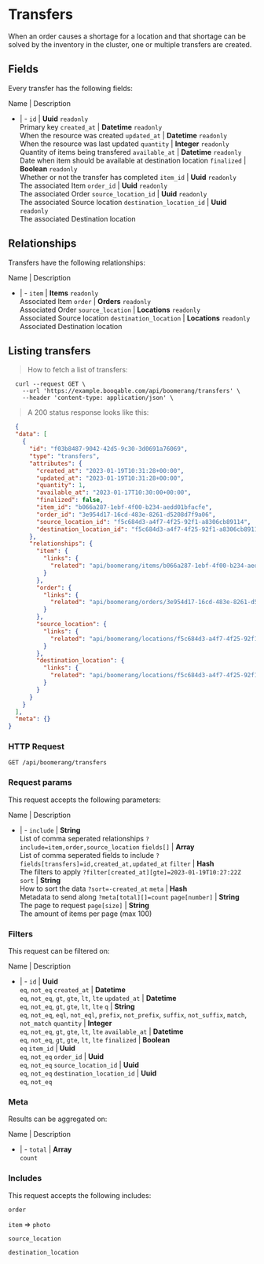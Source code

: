 # Transfers

When an order causes a shortage for a location and that shortage can be solved by the inventory in the cluster, one or multiple transfers are created.

## Fields
Every transfer has the following fields:

Name | Description
- | -
`id` | **Uuid** `readonly`<br>Primary key
`created_at` | **Datetime** `readonly`<br>When the resource was created
`updated_at` | **Datetime** `readonly`<br>When the resource was last updated
`quantity` | **Integer** `readonly`<br>Quantity of items being transfered
`available_at` | **Datetime** `readonly`<br>Date when item should be available at destination location
`finalized` | **Boolean** `readonly`<br>Whether or not the transfer has completed
`item_id` | **Uuid** `readonly`<br>The associated Item
`order_id` | **Uuid** `readonly`<br>The associated Order
`source_location_id` | **Uuid** `readonly`<br>The associated Source location
`destination_location_id` | **Uuid** `readonly`<br>The associated Destination location


## Relationships
Transfers have the following relationships:

Name | Description
- | -
`item` | **Items** `readonly`<br>Associated Item
`order` | **Orders** `readonly`<br>Associated Order
`source_location` | **Locations** `readonly`<br>Associated Source location
`destination_location` | **Locations** `readonly`<br>Associated Destination location


## Listing transfers



> How to fetch a list of transfers:

```shell
  curl --request GET \
    --url 'https://example.booqable.com/api/boomerang/transfers' \
    --header 'content-type: application/json' \
```

> A 200 status response looks like this:

```json
  {
  "data": [
    {
      "id": "f03b8487-9042-42d5-9c30-3d0691a76069",
      "type": "transfers",
      "attributes": {
        "created_at": "2023-01-19T10:31:28+00:00",
        "updated_at": "2023-01-19T10:31:28+00:00",
        "quantity": 1,
        "available_at": "2023-01-17T10:30:00+00:00",
        "finalized": false,
        "item_id": "b066a287-1ebf-4f00-b234-aedd01bfacfe",
        "order_id": "3e954d17-16cd-483e-8261-d5208d7f9a06",
        "source_location_id": "f5c684d3-a4f7-4f25-92f1-a8306cb89114",
        "destination_location_id": "f5c684d3-a4f7-4f25-92f1-a8306cb89114"
      },
      "relationships": {
        "item": {
          "links": {
            "related": "api/boomerang/items/b066a287-1ebf-4f00-b234-aedd01bfacfe"
          }
        },
        "order": {
          "links": {
            "related": "api/boomerang/orders/3e954d17-16cd-483e-8261-d5208d7f9a06"
          }
        },
        "source_location": {
          "links": {
            "related": "api/boomerang/locations/f5c684d3-a4f7-4f25-92f1-a8306cb89114"
          }
        },
        "destination_location": {
          "links": {
            "related": "api/boomerang/locations/f5c684d3-a4f7-4f25-92f1-a8306cb89114"
          }
        }
      }
    }
  ],
  "meta": {}
}
```

### HTTP Request

`GET /api/boomerang/transfers`

### Request params

This request accepts the following parameters:

Name | Description
- | -
`include` | **String** <br>List of comma seperated relationships `?include=item,order,source_location`
`fields[]` | **Array** <br>List of comma seperated fields to include `?fields[transfers]=id,created_at,updated_at`
`filter` | **Hash** <br>The filters to apply `?filter[created_at][gte]=2023-01-19T10:27:22Z`
`sort` | **String** <br>How to sort the data `?sort=-created_at`
`meta` | **Hash** <br>Metadata to send along `?meta[total][]=count`
`page[number]` | **String** <br>The page to request
`page[size]` | **String** <br>The amount of items per page (max 100)


### Filters

This request can be filtered on:

Name | Description
- | -
`id` | **Uuid** <br>`eq`, `not_eq`
`created_at` | **Datetime** <br>`eq`, `not_eq`, `gt`, `gte`, `lt`, `lte`
`updated_at` | **Datetime** <br>`eq`, `not_eq`, `gt`, `gte`, `lt`, `lte`
`q` | **String** <br>`eq`, `not_eq`, `eql`, `not_eql`, `prefix`, `not_prefix`, `suffix`, `not_suffix`, `match`, `not_match`
`quantity` | **Integer** <br>`eq`, `not_eq`, `gt`, `gte`, `lt`, `lte`
`available_at` | **Datetime** <br>`eq`, `not_eq`, `gt`, `gte`, `lt`, `lte`
`finalized` | **Boolean** <br>`eq`
`item_id` | **Uuid** <br>`eq`, `not_eq`
`order_id` | **Uuid** <br>`eq`, `not_eq`
`source_location_id` | **Uuid** <br>`eq`, `not_eq`
`destination_location_id` | **Uuid** <br>`eq`, `not_eq`


### Meta

Results can be aggregated on:

Name | Description
- | -
`total` | **Array** <br>`count`


### Includes

This request accepts the following includes:

`order`


`item` => 
`photo`




`source_location`


`destination_location`





